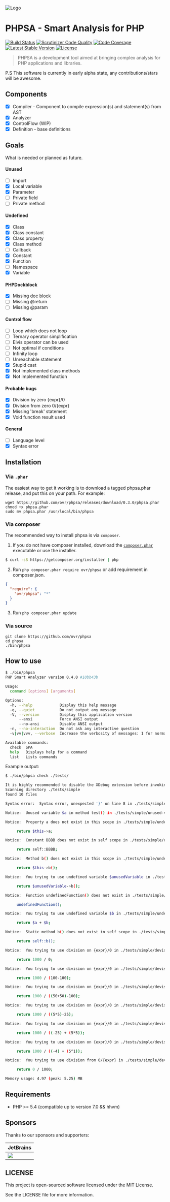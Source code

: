 ![Logo](http://dmtry.me/img/logos/phpsa.png?v1 "PHPSA")

PHPSA - Smart Analysis for PHP
===============================
[![Build Status](https://travis-ci.org/ovr/phpsa.svg?branch=master)](https://travis-ci.org/ovr/phpsa)
[![Scrutinizer Code Quality](https://scrutinizer-ci.com/g/ovr/phpsa/badges/quality-score.png?b=master)](https://scrutinizer-ci.com/g/ovr/phpsa/?branch=master)
[![Code Coverage](https://scrutinizer-ci.com/g/ovr/phpsa/badges/coverage.png?b=master)](https://scrutinizer-ci.com/g/ovr/phpsa/?branch=master)
[![Latest Stable Version](https://poser.pugx.org/ovr/phpsa/v/stable.svg)](https://packagist.org/packages/ovr/phpsa)
[![License](https://poser.pugx.org/ovr/phpsa/license.svg)](https://packagist.org/packages/ovr/phpsa)

> PHPSA is a development tool aimed at bringing complex analysis for PHP applications and libraries.

P.S This software is currently in early alpha state, any contributions/stars will be awesome.

## Components

- [X] Compiler - Component to compile expression(s) and statement(s) from AST
- [X] Analyzer
- [X] ControlFlow (WIP)
- [X] Definition - base definitions

## Goals

What is needed or planned as future.

#### Unused

- [ ] Import
- [X] Local variable
- [X] Parameter
- [ ] Private field
- [ ] Private method

#### Undefined

- [X] Class
- [X] Class constant
- [X] Class property
- [X] Class method
- [ ] Callback
- [X] Constant
- [X] Function
- [ ] Namespace
- [X] Variable

#### PHPDockblock

- [X] Missing doc block
- [ ] Missing @return
- [ ] Missing @param

#### Control flow

- [ ] Loop which does not loop
- [ ] Ternary operator simplification
- [ ] Elvis operator can be used
- [ ] Not optimal if conditions
- [ ] Infinity loop
- [ ] Unreachable statement
- [X] Stupid cast
- [X] Not implemented class methods
- [X] Not implemented function

#### Probable bugs

- [X] Division by zero {expr}/0
- [X] Division from zero 0/{expr}
- [X] Missing 'break' statement
- [X] Void function result used

#### General

- [ ] Language level
- [X] Syntax error

## Installation

### Via `.phar`

The easiest way to get it working is to download a tagged phpsa.phar release, and put this on your path. For example:

```
wget https://github.com/ovr/phpsa/releases/download/0.3.0/phpsa.phar
chmod +x phpsa.phar
sudo mv phpsa.phar /usr/local/bin/phpsa
```

### Via composer

The recommended way to install phpsa is via `composer`.

1. If you do not have composer installed, download the [`composer.phar`](https://getcomposer.org/composer.phar) executable or use the installer.

``` sh
$ curl -sS https://getcomposer.org/installer | php
```

2. Run `php composer.phar require ovr/phpsa` or add requirement in composer.json.

``` json
{
  "require": {
    "ovr/phpsa": "*"
  }
}
```

3. Run `php composer.phar update`


### Via source

```
git clone https://github.com/ovr/phpsa
cd phpsa
./bin/phpsa
```

## How to use

```sh
$ ./bin/phpsa
PHP Smart Analyzer version 0.4.0 #10bb43b

Usage:
  command [options] [arguments]

Options:
  -h, --help            Display this help message
  -q, --quiet           Do not output any message
  -V, --version         Display this application version
      --ansi            Force ANSI output
      --no-ansi         Disable ANSI output
  -n, --no-interaction  Do not ask any interactive question
  -v|vv|vvv, --verbose  Increase the verbosity of messages: 1 for normal output, 2 for more verbose output and 3 for debug

Available commands:
  check  SPA
  help   Displays help for a command
  list   Lists commands
```

Example output:

```sh
$ ./bin/phpsa check ./tests/

It is highly recommended to disable the XDebug extension before invoking this command.
Scanning directory ./tests/simple
found 10 files

Syntax error:  Syntax error, unexpected '}' on line 8 in ./tests/simple/syntax-error/1.php

Notice:  Unused variable $a in method test() in ./tests/simple/unused-variable/1.php  [unused-variable]

Notice:  Property a does not exist in this scope in ./tests/simple/undefined/Property.php on 9 [undefined-property]

	 return $this->a;

Notice:  Constant BBBB does not exist in self scope in ./tests/simple/undefined/Const.php on 14 [undefined-const]

	 return self::BBBB;

Notice:  Method b() does not exist in this scope in ./tests/simple/undefined/MCall.php on 7 [undefined-mcall]

	 return $this->b();

Notice:  You trying to use undefined variable $unusedVariable in ./tests/simple/undefined/MCall.php on 23 [undefined-variable]

	 return $unusedVariable->b();

Notice:  Function undefinedFunction() does not exist in ./tests/simple/undefined/FCall.php on 7 [undefined-fcall]

	 undefinedFunction();

Notice:  You trying to use undefined variable $b in ./tests/simple/undefined/LocalVariable.php on 8 [undefined-variable]

	 return $a + $b;

Notice:  Static method b() does not exist in self scope in ./tests/simple/undefined/SCall.php on 7 [undefined-scall]

	 return self::b();

Notice:  You trying to use division on {expr}/0 in ./tests/simple/devision-by-zero/1.php on 7 [division-zero]

	 return 1000 / 0;

Notice:  You trying to use division on {expr}/0 in ./tests/simple/devision-by-zero/1.php on 12 [division-zero]

	 return 1000 / (100-100);

Notice:  You trying to use division on {expr}/0 in ./tests/simple/devision-by-zero/1.php on 17 [division-zero]

	 return 1000 / ((50+50)-100);

Notice:  You trying to use division on {expr}/0 in ./tests/simple/devision-by-zero/1.php on 22 [division-zero]

	 return 1000 / ((5*5)-25);

Notice:  You trying to use division on {expr}/0 in ./tests/simple/devision-by-zero/1.php on 27 [division-zero]

	 return 1000 / ((-25) + (5*5));

Notice:  You trying to use division on {expr}/0 in ./tests/simple/devision-by-zero/1.php on 32 [division-zero]

	 return 1000 / ((-4) + (5^1));

Notice:  You trying to use division from 0/{expr} in ./tests/simple/devision-by-zero/1.php on 37 [division-zero]

	 return 0 / 1000;

Memory usage: 4.97 (peak: 5.25) MB
```

## Requirements

- PHP >= 5.4 (compatible up to version 7.0 && hhvm)

## Sponsors

Thanks to our sponsors and supporters:

| JetBrains |
|---|
| <a href="https://www.jetbrains.com/phpstorm/" title="PHP IDE :: JetBrains PhpStorm" target="_blank"><img src="https://www.jetbrains.com/phpstorm/documentation/docs/logo_phpstorm.png"></img></a> |

## LICENSE

This project is open-sourced software licensed under the MIT License.

See the LICENSE file for more information.
